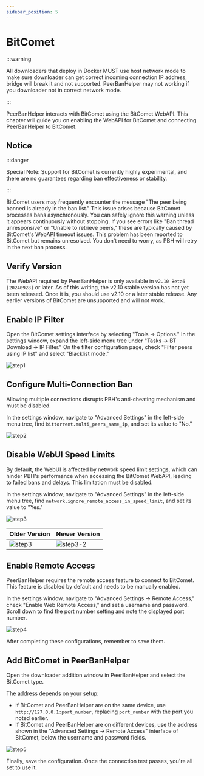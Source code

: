 ```yaml
---
sidebar_position: 5
---
```


# BitComet

:::warning

All downloaders that deploy in Docker MUST use host network mode to make sure downloader can get correct incoming connection IP address, bridge will break it and not supported. PeerBanHelper may not working if you downloader not in correct network mode.

:::

PeerBanHelper interacts with BitComet using the BitComet WebAPI. This chapter will guide you on enabling the WebAPI for BitComet and connecting PeerBanHelper to BitComet.

## Notice

:::danger

Special Note: Support for BitComet is currently highly experimental, and there are no guarantees regarding ban effectiveness or stability.

:::

BitComet users may frequently encounter the message "The peer being banned is already in the ban list." This issue arises because BitComet processes bans asynchronously. You can safely ignore this warning unless it appears continuously without stopping.
If you see errors like "Ban thread unresponsive" or "Unable to retrieve peers," these are typically caused by BitComet's WebAPI timeout issues. This problem has been reported to BitComet but remains unresolved. You don't need to worry, as PBH will retry in the next ban process.

## Verify Version

The WebAPI required by PeerBanHelper is only available in `v2.10 Beta6 [20240928]` or later. As of this writing, the v2.10 stable version has not yet been released. Once it is, you should use v2.10 or a later stable release.
Any earlier versions of BitComet are unsupported and will not work.

## Enable IP Filter

Open the BitComet settings interface by selecting "Tools -> Options." In the settings window, expand the left-side menu tree under "Tasks -> BT Download -> IP Filter." On the filter configuration page, check "Filter peers using IP list" and select "Blacklist mode."

![step1](./assets/BitComet-step1.jpg)

## Configure Multi-Connection Ban

Allowing multiple connections disrupts PBH's anti-cheating mechanism and must be disabled.

In the settings window, navigate to "Advanced Settings" in the left-side menu tree, find `bittorrent.multi_peers_same_ip`, and set its value to "No."

![step2](./assets/BitComet-step2.jpg)

## Disable WebUI Speed Limits

By default, the WebUI is affected by network speed limit settings, which can hinder PBH's performance when accessing the BitComet WebAPI, leading to failed bans and delays. This limitation must be disabled.

In the settings window, navigate to "Advanced Settings" in the left-side menu tree, find `network.ignore_remote_access_in_speed_limit`, and set its value to "Yes."

![step3](./assets/BitComet-step3.png)

| Older Version | Newer Version |
| ------- | ------- |
| ![step3](./assets/BitComet-step3.png) | ![step3-2](./assets/BitComet-step3-2.png) |

## Enable Remote Access

PeerBanHelper requires the remote access feature to connect to BitComet. This feature is disabled by default and needs to be manually enabled.

In the settings window, navigate to "Advanced Settings -> Remote Access," check "Enable Web Remote Access," and set a username and password.
Scroll down to find the port number setting and note the displayed port number.

![step4](./assets/BitComet-step4.png)

After completing these configurations, remember to save them.

## Add BitComet in PeerBanHelper

Open the downloader addition window in PeerBanHelper and select the BitComet type.

The address depends on your setup:

* If BitComet and PeerBanHelper are on the same device, use `http://127.0.0.1:port_number`, replacing `port_number` with the port you noted earlier.
* If BitComet and PeerBanHelper are on different devices, use the address shown in the "Advanced Settings -> Remote Access" interface of BitComet, below the username and password fields.

![step5](./assets/BitComet-step5.png)

Finally, save the configuration. Once the connection test passes, you're all set to use it.
